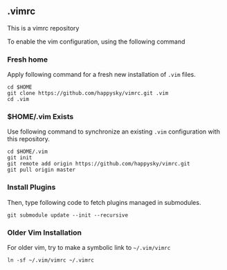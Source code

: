 .vimrc
------

This is a vimrc repository

To enable the vim configuration, using the following command

### Fresh home ###

Apply following command for a fresh new installation of `.vim` files.

```shell
cd $HOME
git clone https://github.com/happysky/vimrc.git .vim
cd .vim
```

### $HOME/.vim Exists ###

Use following command to synchronize an existing `.vim` configuration with
this repository.

```shell
cd $HOME/.vim
git init
git remote add origin https://github.com/happysky/vimrc.git
git pull origin master
```

### Install Plugins ###

Then, type following code to fetch plugins managed in submodules.

```shell
git submodule update --init --recursive
```

### Older Vim Installation ###

For older vim, try to make a symbolic link to `~/.vim/vimrc`

```shell
ln -sf ~/.vim/vimrc ~/.vimrc
```

